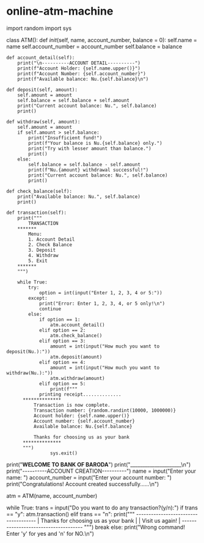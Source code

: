 # online-atm-machine
import random
import sys
 
class ATM():
    def _init_(self, name, account_number, balance = 0):
        self.name = name
        self.account_number = account_number
        self.balance = balance
         
    def account_detail(self):
        print("\n----------ACCOUNT DETAIL----------")
        print(f"Account Holder: {self.name.upper()}")
        print(f"Account Number: {self.account_number}")
        print(f"Available balance: Nu.{self.balance}\n")
         
    def deposit(self, amount):
        self.amount = amount
        self.balance = self.balance + self.amount
        print("Current account balance: Nu.", self.balance)
        print()
 
    def withdraw(self, amount):
        self.amount = amount
        if self.amount > self.balance:
            print("Insufficient fund!")
            print(f"Your balance is Nu.{self.balance} only.")
            print("Try with lesser amount than balance.")
            print()
        else:
            self.balance = self.balance - self.amount
            print(f"Nu.{amount} withdrawal successful!")
            print("Current account balance: Nu.", self.balance)
            print()
 
    def check_balance(self):
        print("Available balance: Nu.", self.balance)
        print()
 
    def transaction(self):
        print("""
            TRANSACTION 
        *******
            Menu:
            1. Account Detail
            2. Check Balance
            3. Deposit
            4. Withdraw
            5. Exit
        *******
        """)
        
        while True:
            try:
                option = int(input("Enter 1, 2, 3, 4 or 5:"))
            except:
                print("Error: Enter 1, 2, 3, 4, or 5 only!\n")
                continue
            else:
                if option == 1:
                    atm.account_detail()
                elif option == 2:
                    atm.check_balance()
                elif option == 3:
                    amount = int(input("How much you want to deposit(Nu.):"))
                    atm.deposit(amount)
                elif option == 4:
                    amount = int(input("How much you want to withdraw(Nu.):"))
                    atm.withdraw(amount)
                elif option == 5:
                    print(f"""
                printing receipt..............
          **************
              Transaction is now complete.                         
              Transaction number: {random.randint(10000, 1000000)} 
              Account holder: {self.name.upper()}                  
              Account number: {self.account_number}                
              Available balance: Nu.{self.balance}                    
 
              Thanks for choosing us as your bank                  
          **************
          """)
                    sys.exit()
                 
 
print("**WELCOME TO BANK OF BARODA**")
print("_____________________\n")
print("----------ACCOUNT CREATION----------")
name = input("Enter your name: ")
account_number = input("Enter your account number: ")
print("Congratulations! Account created successfully......\n")
 
atm = ATM(name, account_number)
 
while True:
    trans = input("Do you want to do any transaction?(y/n):")
    if trans == "y":
        atm.transaction()
    elif trans == "n":
        print("""
    -------------------------------------
   | Thanks for choosing us as your bank |
   | Visit us again!                     |
    -------------------------------------
        """)
        break
    else:
        print("Wrong command!  Enter 'y' for yes and 'n' for NO.\n")
